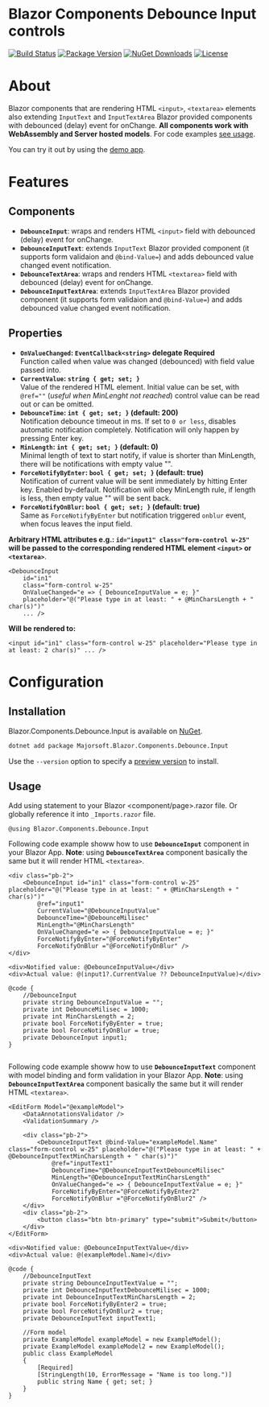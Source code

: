 Blazor Components Debounce Input controls
============
[![Build Status](https://dev.azure.com/major-soft/GitHub/_apis/build/status/blazor-components/blazor-components-build-check)](https://dev.azure.com/major-soft/GitHub/_build/latest?definitionId=6)
[![Package Version](https://img.shields.io/nuget/v/Majorsoft.Blazor.Components.Debounce.Input?label=Latest%20Version)](https://www.nuget.org/packages/Majorsoft.Blazor.Components.Debounce.Input/)
[![NuGet Downloads](https://img.shields.io/nuget/dt/Majorsoft.Blazor.Components.Debounce.Input?label=Downloads)](https://www.nuget.org/packages/Majorsoft.Blazor.Components.Debounce.Input/)
[![License](https://img.shields.io/badge/License-MIT-green.svg)](https://github.com/majorimi/blazor-components/blob/master/LICENSE)

# About

Blazor components that are rendering HTML `<input>`, `<textarea>` elements also extending `InputText` and `InputTextArea` Blazor provided components with debounced (delay) event for onChange. **All components work with WebAssembly and Server hosted models**. For code examples [see usage](https://github.com/majorimi/blazor-components/blob/master/src/Blazor.Components.Tests.Common/DebounceInputPage.razor).

You can try it out by using the [demo app](https://blazorextensions.z6.web.core.windows.net/debounceinput).

# Features

## Components

- **`DebounceInput`**: wraps and renders HTML `<input>` field with debounced (delay) event for onChange.
- **`DebounceInputText`**: extends `InputText` Blazor provided component (it supports form validaion and `@bind-Value=`) and adds debounced value changed event notification.
- **`DebounceTextArea`**: wraps and renders HTML `<textarea>` field with debounced (delay) event for onChange.
- **`DebounceInputTextArea`**: extends `InputTextArea` Blazor provided component (it supports form validaion and `@bind-Value=`) and adds debounced value changed event notification.

## Properties

- **`OnValueChanged`: `EventCallback<string>` delegate Required** <br />
  Function called when value was changed (debounced) with field value passed into.
- **`CurrentValue`: `string { get; set; }`** <br />
  Value of the rendered HTML element. Initial value can be set, with `@ref=""` (_useful when MinLenght not reached_) control value can be read out or can be omitted.
- **`DebounceTime`: `int { get; set; }` (default: 200)** <br />
  Notification debounce timeout in ms. If set to `0 or less`, disables automatic notification completely. Notification will only happen by pressing Enter key.
- **`MinLength`: `int { get; set; }` (default: 0)** <br />
  Minimal length of text to start notify, if value is shorter than MinLength, there will be notifications with empty value "".
- **`ForceNotifyByEnter`: `bool { get; set; }` (default: true)** <br />
  Notification of current value will be sent immediately by hitting Enter key. Enabled by-default. Notification will obey MinLength rule, if length is less, then empty value "" will be sent back.
- **`ForceNotifyOnBlur`:  `bool { get; set; }` (default: true)** <br />
  Same as `ForceNotifyByEnter` but notification triggered `onblur` event, when focus leaves the input field.

**Arbitrary HTML attributes e.g.: `id="input1" class="form-control w-25"` will be passed to the corresponding rendered HTML element `<input>` or `<textarea>`**.

```
<DebounceInput 
    id="in1"
    class="form-control w-25" 
    OnValueChanged="e => { DebounceInputValue = e; }" 
    placeholder="@("Please type in at least: " + @MinCharsLength + " char(s)")"
    ... />
```

**Will be rendered to:**
```
<input id="in1" class="form-control w-25" placeholder="Please type in at least: 2 char(s)" ... />
```

# Configuration

## Installation

Blazor.Components.Debounce.Input is available on [NuGet](https://www.nuget.org/packages/Majorsoft.Blazor.Components.Debounce.Input/). 

```sh
dotnet add package Majorsoft.Blazor.Components.Debounce.Input
```
Use the `--version` option to specify a [preview version](https://www.nuget.org/packages/Majorsoft.Blazor.Components.Debounce.Input/absoluteLatest) to install.

## Usage

Add using statement to your Blazor <component/page>.razor file. Or globally reference it into `_Imports.razor` file.
```
@using Blazor.Components.Debounce.Input
```

Following code example showw how to use **`DebounceInput`** component in your Blazor App. **Note**: using **`DebounceTextArea`** component basically the same but it will render HTML `<textarea>`.

```
<div class="pb-2">
    <DebounceInput id="in1" class="form-control w-25" placeholder="@("Please type in at least: " + @MinCharsLength + " char(s)")"
        @ref="input1"
        CurrentValue="@DebounceInputValue" 
        DebounceTime="@DebounceMilisec" 
        MinLength="@MinCharsLength"
        OnValueChanged="e => { DebounceInputValue = e; }" 
        ForceNotifyByEnter="@ForceNotifyByEnter"
        ForceNotifyOnBlur ="@ForceNotifyOnBlur" />
</div>

<div>Notified value: @DebounceInputValue</div>
<div>Actual value: @(input1?.CurrentValue ?? DebounceInputValue)</div>
    
@code {
    //DebounceInput
    private string DebounceInputValue = "";
    private int DebounceMilisec = 1000;
    private int MinCharsLength = 2;
    private bool ForceNotifyByEnter = true;
    private bool ForceNotifyOnBlur = true;
    private DebounceInput input1;
}
    
```

Following code example showw how to use **`DebounceInputText`** component with model binding and form validation in your Blazor App. **Note**: using **`DebounceInputTextArea`** component basically the same but it will render HTML `<textarea>`.

```
<EditForm Model="@exampleModel">
    <DataAnnotationsValidator />
    <ValidationSummary />

    <div class="pb-2">
        <DebounceInputText @bind-Value="exampleModel.Name" class="form-control w-25" placeholder="@("Please type in at least: " + @DebounceInputTextMinCharsLength + " char(s)")"
            @ref="inputText1"
            DebounceTime="@DebounceInputTextDebounceMilisec" 
            MinLength="@DebounceInputTextMinCharsLength"
            OnValueChanged="e => { DebounceInputTextValue = e; }" 
            ForceNotifyByEnter="@ForceNotifyByEnter2"
            ForceNotifyOnBlur ="@ForceNotifyOnBlur2" />
    </div>
    <div class="pb-2">
        <button class="btn btn-primary" type="submit">Submit</button>
    </div>
</EditForm>

<div>Notified value: @DebounceInputTextValue</div>
<div>Actual value: @(exampleModel.Name)</div>

@code {
    //DebounceInputText
    private string DebounceInputTextValue = "";
    private int DebounceInputTextDebounceMilisec = 1000;
    private int DebounceInputTextMinCharsLength = 2;
    private bool ForceNotifyByEnter2 = true;
    private bool ForceNotifyOnBlur2 = true;
    private DebounceInputText inputText1;
    
    //Form model
    private ExampleModel exampleModel = new ExampleModel();
    private ExampleModel exampleModel2 = new ExampleModel();
    public class ExampleModel
    {
        [Required]
        [StringLength(10, ErrorMessage = "Name is too long.")]
        public string Name { get; set; }
    }
}

```
